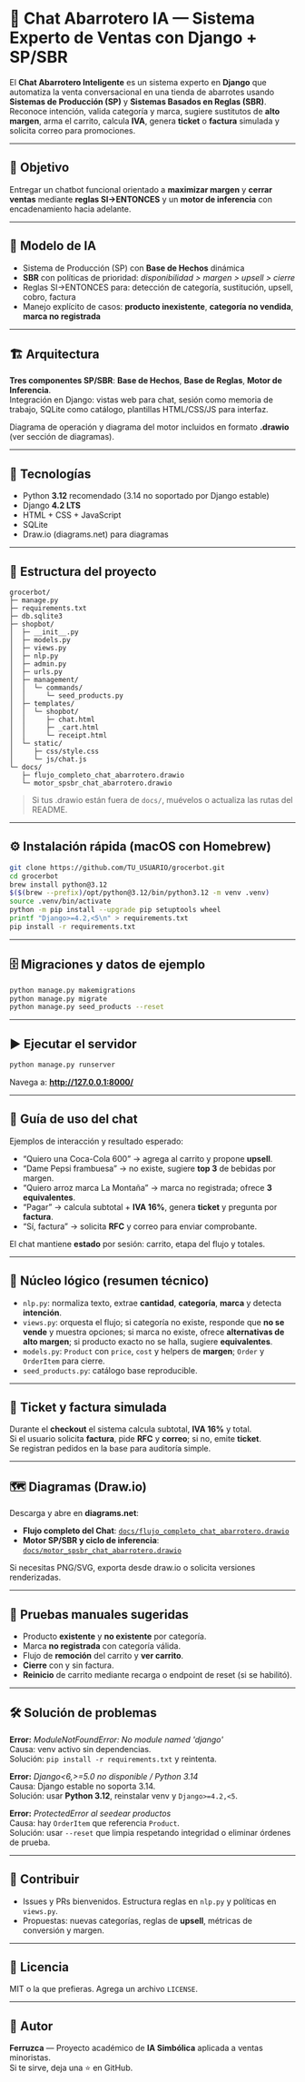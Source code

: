 # 🛒 Chat Abarrotero IA — Sistema Experto de Ventas con Django + SP/SBR

El **Chat Abarrotero Inteligente** es un sistema experto en **Django** que automatiza la venta conversacional en una tienda de abarrotes usando **Sistemas de Producción (SP)** y **Sistemas Basados en Reglas (SBR)**. Reconoce intención, valida categoría y marca, sugiere sustitutos de **alto margen**, arma el carrito, calcula **IVA**, genera **ticket** o **factura** simulada y solicita correo para promociones.

---

## 🎯 Objetivo

Entregar un chatbot funcional orientado a **maximizar margen** y **cerrar ventas** mediante **reglas SI→ENTONCES** y un **motor de inferencia** con encadenamiento hacia adelante.

---

## 🧠 Modelo de IA

- Sistema de Producción (SP) con **Base de Hechos** dinámica
- **SBR** con políticas de prioridad: *disponibilidad > margen > upsell > cierre*
- Reglas SI→ENTONCES para: detección de categoría, sustitución, upsell, cobro, factura
- Manejo explícito de casos: **producto inexistente**, **categoría no vendida**, **marca no registrada**

---

## 🏗️ Arquitectura

**Tres componentes SP/SBR**: **Base de Hechos**, **Base de Reglas**, **Motor de Inferencia**.  
Integración en Django: vistas web para chat, sesión como memoria de trabajo, SQLite como catálogo, plantillas HTML/CSS/JS para interfaz.

Diagrama de operación y diagrama del motor incluidos en formato **.drawio** (ver sección de diagramas).

---

## 🚀 Tecnologías

- Python **3.12** recomendado (3.14 no soportado por Django estable)
- Django **4.2 LTS**
- HTML + CSS + JavaScript
- SQLite
- Draw.io (diagrams.net) para diagramas

---

## 📁 Estructura del proyecto

```
grocerbot/
├─ manage.py
├─ requirements.txt
├─ db.sqlite3
├─ shopbot/
│  ├─ __init__.py
│  ├─ models.py
│  ├─ views.py
│  ├─ nlp.py
│  ├─ admin.py
│  ├─ urls.py
│  ├─ management/
│  │  └─ commands/
│  │     └─ seed_products.py
│  ├─ templates/
│  │  └─ shopbot/
│  │     ├─ chat.html
│  │     ├─ _cart.html
│  │     └─ receipt.html
│  └─ static/
│     ├─ css/style.css
│     └─ js/chat.js
└─ docs/
   ├─ flujo_completo_chat_abarrotero.drawio
   └─ motor_spsbr_chat_abarrotero.drawio
```

> Si tus .drawio están fuera de `docs/`, muévelos o actualiza las rutas del README.

---

## ⚙️ Instalación rápida (macOS con Homebrew)

```bash
git clone https://github.com/TU_USUARIO/grocerbot.git
cd grocerbot
brew install python@3.12
$($(brew --prefix)/opt/python@3.12/bin/python3.12 -m venv .venv)
source .venv/bin/activate
python -m pip install --upgrade pip setuptools wheel
printf "Django>=4.2,<5\n" > requirements.txt
pip install -r requirements.txt
```

---

## 🗄️ Migraciones y datos de ejemplo

```bash
python manage.py makemigrations
python manage.py migrate
python manage.py seed_products --reset
```

---

## ▶️ Ejecutar el servidor

```bash
python manage.py runserver
```

Navega a: **http://127.0.0.1:8000/**

---

## 💬 Guía de uso del chat

Ejemplos de interacción y resultado esperado:
- “Quiero una Coca-Cola 600” → agrega al carrito y propone **upsell**.
- “Dame Pepsi frambuesa” → no existe, sugiere **top 3** de bebidas por margen.
- “Quiero arroz marca La Montaña” → marca no registrada; ofrece **3 equivalentes**.
- “Pagar” → calcula subtotal + **IVA 16%**, genera **ticket** y pregunta por **factura**.
- “Sí, factura” → solicita **RFC** y correo para enviar comprobante.

El chat mantiene **estado** por sesión: carrito, etapa del flujo y totales.

---

## 🧩 Núcleo lógico (resumen técnico)

- `nlp.py`: normaliza texto, extrae **cantidad**, **categoría**, **marca** y detecta **intención**.
- `views.py`: orquesta el flujo; si categoría no existe, responde que **no se vende** y muestra opciones; si marca no existe, ofrece **alternativas de alto margen**; si producto exacto no se halla, sugiere **equivalentes**.
- `models.py`: `Product` con `price`, `cost` y helpers de **margen**; `Order` y `OrderItem` para cierre.
- `seed_products.py`: catálogo base reproducible.

---

## 🧾 Ticket y factura simulada

Durante el **checkout** el sistema calcula subtotal, **IVA 16%** y total.  
Si el usuario solicita **factura**, pide **RFC** y **correo**; si no, emite **ticket**.  
Se registran pedidos en la base para auditoría simple.

---

## 🗺️ Diagramas (Draw.io)

Descarga y abre en **diagrams.net**:
- **Flujo completo del Chat**: [`docs/flujo_completo_chat_abarrotero.drawio`](docs/flujo_completo_chat_abarrotero.drawio)
- **Motor SP/SBR y ciclo de inferencia**: [`docs/motor_spsbr_chat_abarrotero.drawio`](docs/motor_spsbr_chat_abarrotero.drawio)

Si necesitas PNG/SVG, exporta desde draw.io o solicita versiones renderizadas.

---

## 🧪 Pruebas manuales sugeridas

- Producto **existente** y **no existente** por categoría.
- Marca **no registrada** con categoría válida.
- Flujo de **remoción** del carrito y **ver carrito**.
- **Cierre** con y sin factura.
- **Reinicio** de carrito mediante recarga o endpoint de reset (si se habilitó).

---

## 🛠️ Solución de problemas

**Error:** *ModuleNotFoundError: No module named 'django'*  
Causa: venv activo sin dependencias.  
Solución: `pip install -r requirements.txt` y reintenta.

**Error:** *Django<6,>=5.0 no disponible / Python 3.14*  
Causa: Django estable no soporta 3.14.  
Solución: usar **Python 3.12**, reinstalar venv y `Django>=4.2,<5`.

**Error:** *ProtectedError al seedear productos*  
Causa: hay `OrderItem` que referencia `Product`.  
Solución: usar `--reset` que limpia respetando integridad o eliminar órdenes de prueba.

---

## 🤝 Contribuir

- Issues y PRs bienvenidos. Estructura reglas en `nlp.py` y políticas en `views.py`.
- Propuestas: nuevas categorías, reglas de **upsell**, métricas de conversión y margen.

---

## 📜 Licencia

MIT o la que prefieras. Agrega un archivo `LICENSE`.

---

## 👤 Autor

**Ferruzca** — Proyecto académico de **IA Simbólica** aplicada a ventas minoristas.  
Si te sirve, deja una ⭐ en GitHub.

